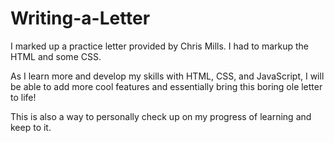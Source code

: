 # Writing-a-Letter
I marked up a practice letter provided by Chris Mills. I had to markup the HTML and some CSS.

As I learn more and develop my skills with HTML, CSS, and JavaScript, I will be able to add more cool features 
and essentially bring this boring ole letter to life!

This is also a way to personally check up on my progress of learning and keep to it.
